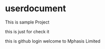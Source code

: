 # userdocument

This is sample Project

this is just for check it

this is github login
welcome to Mphasis Limited